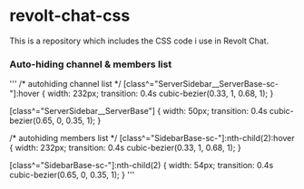 # revolt-chat-css
This is a repository which includes the CSS code i use in Revolt Chat.

### Auto-hiding channel & members list
''' /* autohiding channel list */
[class^="ServerSidebar__ServerBase-sc-"]:hover {
    width: 232px;
    transition: 0.4s cubic-bezier(0.33, 1, 0.68, 1);
}

[class^="ServerSidebar__ServerBase"] {
    width: 50px;
    transition: 0.4s cubic-bezier(0.65, 0, 0.35, 1);
}

/* autohiding members list */
[class^="SidebarBase-sc-"]:nth-child(2):hover {
    width: 232px;
    transition: 0.4s cubic-bezier(0.33, 1, 0.68, 1);
}

[class^="SidebarBase-sc-"]:nth-child(2) {
    width: 54px;
    transition: 0.4s cubic-bezier(0.65, 0, 0.35, 1);
} '''
